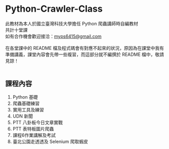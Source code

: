 # Python-Crawler-Class
此教材為本人於國立臺灣科技大學擔任 Python 爬蟲講師時自編教材<br />
共計十堂課<br />
如有合作機會歡迎接洽：myps6415@gmail.com<br />
<br />
在各堂課中的 README 檔及程式碼會有對應不起來的狀況，原因為在課堂中我有準備講義，課堂內容會先帶一些複習，而這部分就不編撰於 README 檔中，敬請見諒！<br />
<br />
## 課程內容
1. Python 基礎
2. 爬蟲基礎練習
3. 實用工具及練習
4. UDN 新聞
5. PTT 八卦板今日文章實戰
6. PTT 表特板圖片爬蟲
7. 課程6作業講解及考試
8. 臺北公園走透透及 Selenium 爬取蝦皮